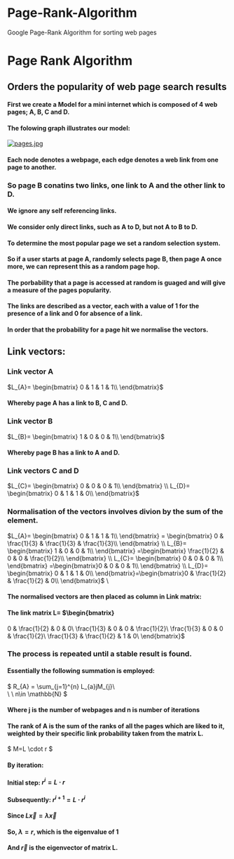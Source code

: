 # Page-Rank-Algorithm
Google Page-Rank Algorithm for sorting web pages

# Page Rank Algorithm
## Orders the popularity of web page search results
#### First we create a Model for a mini internet which is composed of 4 web pages; A, B, C and D.
#### The folowing graph illustrates our model:
[![pages.jpg](https://i.postimg.cc/6TJT6Yh5/pages.jpg)](https://postimg.cc/XBLnQKhT)
#### Each node denotes a webpage, each edge denotes a web link from one page to another.
### So page B conatins two links, one link to A and the other link to D.
#### We ignore any self referencing links.
#### We consider only direct links, such as A to D, but not A to B to D.

#### To determine the most popular page we set a random selection system.
#### So if a user starts at page A, randomly selects page B, then page A once more, we can represent this as a random page hop.
#### The porbability that a page is accessed at random is guaged and will give a measure of the pages popularity.
#### The links are described as a vector, each with a value of 1 for the presence of a link and 0 for absence of a link.
#### In order that the probability for a page hit we normalise the vectors.

## Link vectors:
### Link vector A

$L_{A}= \begin{bmatrix}
0 & 1 & 1 & 1\\
\end{bmatrix}$
#### Whereby page A has a link to B, C and D.

### Link vector B
$L_{B}= \begin{bmatrix}
1 & 0 & 0 & 1\\
\end{bmatrix}$
#### Whereby page B has a link to A and D.

### Link vectors C and D
$L_{C}= \begin{bmatrix}
0 & 0 & 0 & 1\\
\end{bmatrix}
\\
L_{D}= \begin{bmatrix}
0 & 1 & 1 & 0\\
\end{bmatrix}$

### Normalisation of the vectors involves divion by the sum of the element.
$L_{A}= \begin{bmatrix}
0 & 1 & 1 & 1\\
\end{bmatrix}  =  \begin{bmatrix}
0 & \frac{1}{3} & \frac{1}{3} & \frac{1}{3}\\
\end{bmatrix}
\\
L_{B}= \begin{bmatrix}
1 & 0 & 0 & 1\\
\end{bmatrix}  =\begin{bmatrix} \frac{1}{2} & 0 & 0 & \frac{1}{2}\\
\end{bmatrix}
\\
L_{C}= \begin{bmatrix}
0 & 0 & 0 & 1\\
\end{bmatrix}  =\begin{bmatrix}0 & 0 & 0 & 1\\
\end{bmatrix}
\\
L_{D}= \begin{bmatrix}
0 & 1 & 1 & 0\\
\end{bmatrix}=\begin{bmatrix}0 & \frac{1}{2} & \frac{1}{2} & 0\\
\end{bmatrix}$
\\
#### The normalised vectors are then placed as column in Link matrix:
#### The link matrix L=  $\begin{bmatrix}
0 & \frac{1}{2} & 0 & 0\\
\frac{1}{3} & 0 & 0 & \frac{1}{2}\\
\frac{1}{3} & 0 & 0 & \frac{1}{2}\\
\frac{1}{3} & \frac{1}{2} & 1 & 0\\
\end{bmatrix}$




### The process is repeated until a stable result is found.
#### Essentially the following summation is employed:
$
R_{A} = \sum_{j=1}^{n}  L_{a}jM_{j}\   
\\
\\
n\in \mathbb{N}
$
#### Where j is the number of webpages and n is number of iterations

#### The rank of A is the sum of the ranks of all the pages which are liked to it, weighted by their specific link probability taken from the matrix L.
$
M=L \cdot r
$

#### By iteration: 
#### Initial step:             $r^{i}=L\cdot r$
#### Subsequently:       $r^{i+1}=L\cdot r^{i}$

#### Since $L\vec{x}=\lambda\vec{x}$
#### So, $\lambda = r$, which is the eigenvalue of 1
#### And $\vec{r}$ is the eigenvector of matrix L.
